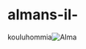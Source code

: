 # almans-il-
kouluhommia![Alma](https://user-images.githubusercontent.com/102559737/160498546-dc756a02-4b69-4424-9e37-3811b2d59fa5.jpeg)
